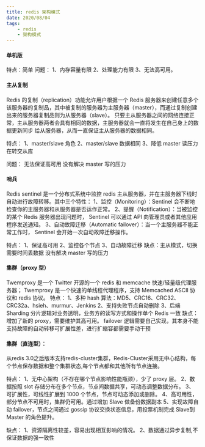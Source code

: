 ```yaml
---
title: redis 架构模式
date: 2020/08/04
tags: 
    - redis
    - 架构模式
---
```

<!-- more -->

#### 单机版
特点：简单
问题：
1、内存容量有限 2、处理能力有限 3、无法高可用。

#### 主从复制
Redis 的复制（replication）功能允许用户根据一个 Redis 服务器来创建任意多个该服务器的复制品，其中被复制的服务器为主服务器（master），而通过复制创建出来的服务器复制品则为从服务器（slave）。 只要主从服务器之间的网络连接正常，主从服务器两者会具有相同的数据，主服务器就会一直将发生在自己身上的数据更新同步 给从服务器，从而一直保证主从服务器的数据相同。

特点：
1、master/slave 角色
2、master/slave 数据相同
3、降低 master 读压力在转交从库

问题：
无法保证高可用
没有解决 master 写的压力

#### 哨兵
Redis sentinel 是一个分布式系统中监控 redis 主从服务器，并在主服务器下线时自动进行故障转移。其中三个特性：
1、监控（Monitoring）：Sentinel 会不断地检查你的主服务器和从服务器是否运作正常。
2、提醒（Notification）：当被监控的某个 Redis 服务器出现问题时， Sentinel 可以通过 API 向管理员或者其他应用程序发送通知。
3、自动故障迁移（Automatic failover）：当一个主服务器不能正常工作时， Sentinel 会开始一次自动故障迁移操作。

特点：
1、保证高可用
2、监控各个节点
3、自动故障迁移
缺点：主从模式，切换需要时间丢数据
没有解决 master 写的压力

#### 集群（proxy 型）
Twemproxy 是一个 Twitter 开源的一个 redis 和 memcache 快速/轻量级代理服务器； Twemproxy 是一个快速的单线程代理程序，支持 Memcached ASCII 协议和 redis 协议。
特点：
1、多种 hash 算法：MD5、CRC16、CRC32、CRC32a、hsieh、murmur、Jenkins
2、支持失败节点自动删除
3、后端 Sharding 分片逻辑对业务透明，业务方的读写方式和操作单个 Redis 一致
缺点：增加了新的 proxy，需要维护其高可用。
failover 逻辑需要自己实现，其本身不能支持故障的自动转移可扩展性差，进行扩缩容都需要手动干预

#### 集群（直连型）：
从redis 3.0之后版本支持redis-cluster集群，Redis-Cluster采用无中心结构，每个节点保存数据和整个集群状态,每个节点都和其他所有节点连接。

特点：
1、无中心架构（不存在哪个节点影响性能瓶颈），少了 proxy 层。
2、数据按照 slot 存储分布在多个节点，节点间数据共享，可动态调整数据分布。
3、可扩展性，可线性扩展到 1000 个节点，节点可动态添加或删除。
4、高可用性，部分节点不可用时，集群仍可用。通过增加 Slave 做备份数据副本
5、实现故障自动 failover，节点之间通过 gossip 协议交换状态信息，用投票机制完成 Slave到 Master 的角色提升。

缺点：
1、资源隔离性较差，容易出现相互影响的情况。
2、数据通过异步复制,不保证数据的强一致性